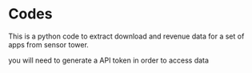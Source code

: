 # Codes
This is a python code to extract download and revenue data for a set of apps from sensor tower.

you will need to generate a API token in order to access data  
